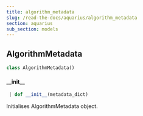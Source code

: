 ```yaml
---
title: algorithm_metadata
slug: /read-the-docs/aquarius/algorithm_metadata
section: aquarius
sub_section: models
---
```

## AlgorithmMetadata

```python
class AlgorithmMetadata()
```

#### \_\_init\_\_

```python
 | def __init__(metadata_dict)
```

Initialises AlgorithmMetadata object.

